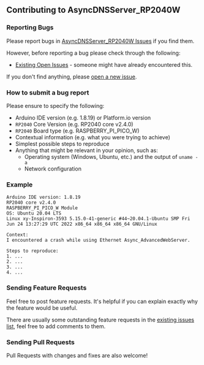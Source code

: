 ## Contributing to AsyncDNSServer_RP2040W

### Reporting Bugs

Please report bugs in [AsyncDNSServer_RP2040W Issues](https://github.com/khoih-prog/AsyncDNSServer_RP2040W/issues) if you find them.

However, before reporting a bug please check through the following:

* [Existing Open Issues](https://github.com/khoih-prog/AsyncDNSServer_RP2040W/issues) - someone might have already encountered this.

If you don't find anything, please [open a new issue](https://github.com/khoih-prog/AsyncDNSServer_RP2040W/issues/new).

### How to submit a bug report

Please ensure to specify the following:

* Arduino IDE version (e.g. 1.8.19) or Platform.io version
* `RP2040` Core Version (e.g. RP2040 core v2.4.0)
* `RP2040` Board type (e.g. RASPBERRY_PI_PICO_W)
* Contextual information (e.g. what you were trying to achieve)
* Simplest possible steps to reproduce
* Anything that might be relevant in your opinion, such as:
  * Operating system (Windows, Ubuntu, etc.) and the output of `uname -a`
  * Network configuration


### Example

```
Arduino IDE version: 1.8.19
RP2040 core v2.4.0
RASPBERRY_PI_PICO_W Module
OS: Ubuntu 20.04 LTS
Linux xy-Inspiron-3593 5.15.0-41-generic #44~20.04.1-Ubuntu SMP Fri Jun 24 13:27:29 UTC 2022 x86_64 x86_64 x86_64 GNU/Linux

Context:
I encountered a crash while using Ethernet Async_AdvancedWebServer.

Steps to reproduce:
1. ...
2. ...
3. ...
4. ...
```

### Sending Feature Requests

Feel free to post feature requests. It's helpful if you can explain exactly why the feature would be useful.

There are usually some outstanding feature requests in the [existing issues list](https://github.com/khoih-prog/AsyncDNSServer_RP2040W/issues?q=is%3Aopen+is%3Aissue+label%3Aenhancement), feel free to add comments to them.

### Sending Pull Requests

Pull Requests with changes and fixes are also welcome!


